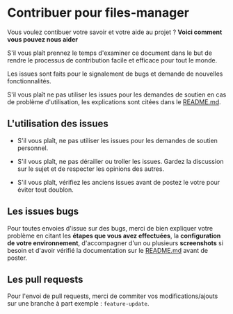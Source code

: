 # Contribuer pour files-manager
Vous voulez contibuer votre savoir et votre aide au projet ? **Voici comment vous pouvez nous aider**

S'il vous plaît prennez le temps d'examiner ce document dans le but de rendre le processus de contribution facile et efficace pour tout le monde.

Les issues sont faits pour le signalement de bugs et demande de nouvelles fonctionnalités.

S'il vous plaît ne pas utiliser les issues pour les demandes de soutien en cas de problème d'utilisation, les explications sont citées dans le [README.md](https://github.com/Fukotaku/files-manager/blob/master/README.md).


## L'utilisation des issues
* S'il vous plaît, ne pas utiliser les issues pour les demandes de soutien personnel.

* S'il vous plaît, ne pas dérailler ou troller les issues. Gardez la discussion sur le sujet et de respecter les opinions des autres.

* S'il vous plaît, vérifiez les anciens issues avant de postez le votre pour éviter tout doublon.


## Les issues bugs
Pour toutes envoies d'issue sur des bugs, merci de bien expliquer votre problème en citant les **étapes que vous avez effectuées**, la **configuration de votre environnement**, d'accompagner d'un ou plusieurs **screenshots** si besoin et d'avoir vérifié la documentation sur le [README.md](https://github.com/Fukotaku/files-manager/blob/master/README.md) avant de poster.

## Les pull requests
Pour l'envoi de pull requests, merci de commiter vos modifications/ajouts sur une branche à part exemple : `feature-update`.
